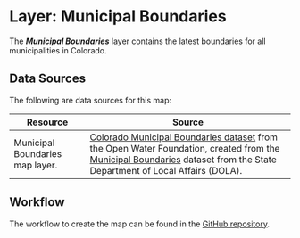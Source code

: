 # Layer: Municipal Boundaries #

The ***Municipal Boundaries*** layer contains the latest boundaries for all municipalities in Colorado.

## Data Sources ##

The following are data sources for this map:

| **Resource** | **Source** |
| -- | -- |
| Municipal Boundaries map layer. | [Colorado Municipal Boundaries dataset](https://data.openwaterfoundation.org/state/co/dola/municipal-boundaries) from the Open Water Foundation, created from the [Municipal Boundaries](https://demography.dola.colorado.gov/assets/html/gis.html) dataset from the State Department of Local Affairs (DOLA). |

## Workflow

The workflow to create the map can be found in the [GitHub repository](https://github.com/OpenWaterFoundation/owf-infomapper-co-saint-vrain/tree/master/workflow/BasinEntities/Municipal-Municipalities).
